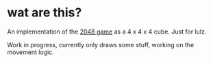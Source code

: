 # wat are this?
An implementation of the [2048 game](http://gabrielecirulli.github.io/2048/) as a 4 x 4 x 4 cube. Just for lulz.

Work in progress, currently only draws some stuff, working on the movement logic.
